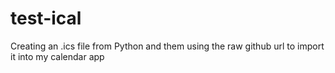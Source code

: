 # test-ical
Creating an .ics file from Python and them using the raw github url to import it into my calendar app
